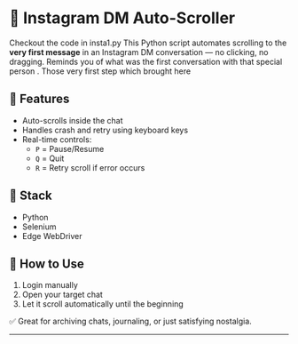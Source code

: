 # 📜 Instagram DM Auto-Scroller
Checkout the code in insta1.py 
This Python script automates scrolling to the **very first message** in an Instagram DM conversation — no clicking, no dragging.
Reminds you of what was the first conversation with that special person . Those very first step which brought here
## 🔧 Features
- Auto-scrolls inside the chat
- Handles crash and retry using keyboard keys
- Real-time controls:  
  - `P` = Pause/Resume  
  - `Q` = Quit  
  - `R` = Retry scroll if error occurs

## 🚀 Stack
- Python
- Selenium
- Edge WebDriver



## 🔗 How to Use
1. Login manually
2. Open your target chat
3. Let it scroll automatically until the beginning

✅ Great for archiving chats, journaling, or just satisfying nostalgia.

---
